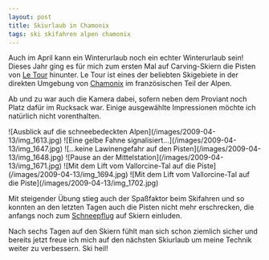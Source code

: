 ```yaml
---
layout: post
title: Skiurlaub in Chamonix
tags: ski skifahren alpen chamonix
---
```


Auch im April kann ein Winterurlaub noch ein echter Winterurlaub sein! Dieses Jahr ging es für mich zum ersten Mal auf Carving-Skiern die Pisten von [Le Tour] hinunter. Le Tour ist eines der beliebten Skigebiete in der direkten Umgebung von [Chamonix](http://www.chamonix.com/) im französischen Teil der Alpen.

Ab und zu war auch die Kamera dabei, sofern neben dem Proviant noch Platz dafür im Rucksack war. Einige ausgewählte Impressionen möchte ich natürlich nicht vorenthalten.

<div class="gallery" markdown="1">
![Ausblick auf die schneebedeckten Alpen](/images/2009-04-13/img_1613.jpg)
![Eine gelbe Fahne signalisiert...](/images/2009-04-13/img_1647.jpg)
![...keine Lawinengefahr auf den Pisten](/images/2009-04-13/img_1648.jpg)
![Pause an der Mittelstation](/images/2009-04-13/img_1671.jpg)
![Mit dem Lift vom Vallorcine-Tal auf die Piste](/images/2009-04-13/img_1694.jpg)
![Mit dem Lift vom Vallorcine-Tal auf die Piste](/images/2009-04-13/img_1702.jpg)
</div>

Mit steigender Übung stieg auch der Spaßfaktor beim Skifahren und so konnten an den letzten Tagen auch die Pisten nicht mehr erschrecken, die anfangs noch zum [Schneepflug](http://de.wikipedia.org/wiki/Schneepflug) auf Skiern einluden.

Nach sechs Tagen auf den Skiern fühlt man sich schon ziemlich sicher und bereits jetzt freue ich mich auf den nächsten Skiurlaub um meine Technik weiter zu verbessern. Ski heil!

[Le Tour]: http://de.wikipedia.org/wiki/Le_Tour_(Chamonix)
